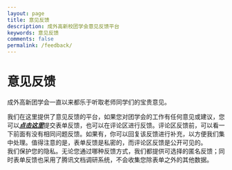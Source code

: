 ```yaml
---
layout: page
title: 意见反馈
description: 成外高新校团学会意见反馈平台
keywords: 意见反馈
comments: false
permalink: /feedback/
---
```


# 意见反馈
成外高新团学会一直以来都乐于听取老师同学们的宝贵意见。  

我们在这里提供了意见反馈的平台，如果您对团学会的工作有任何意见或建议，您可以[***点击这里***](https://docs.qq.com/form/page/DVFBpcVZvaFRSa3NX?_w_tencentdocx_form=1)提交表单反馈，也可以在评论区进行反馈。评论区反馈前，可以看一下前面有没有相同问题反馈。如果有，你可以回复该反馈进行补充，以方便我们集中处理。值得注意的是，表单反馈是私密的，而评论区反馈是公开可见的。  
我们保护您的隐私。无论您通过哪种反馈方式，我们都提供可选择的匿名反馈；同时表单反馈也采用了腾讯文档调研系统，不会收集您除表单之外的其他数据。  

<script src="https://beaudar.lipk.org/client.js"
        repo="CflsgxTechnologyTeam/CflsgxStudentsUnion-mazhi"
        issue-term="title"
        label="Beaudar_Feedback"
        theme="github-dark"
        loading="false"
        comment-order="desc"
        crossorigin="anonymous"
        async>
</script>
<!--meta http-equiv="refresh" content="10;url= https://docs.qq.com/form/page/DVFBpcVZvaFRSa3NX?_w_tencentdocx_form=1 ">
<script language="javascript"> location.replace(" https://docs.qq.com/form/page/DVFBpcVZvaFRSa3NX?_w_tencentdocx_form=1 ") </script-->